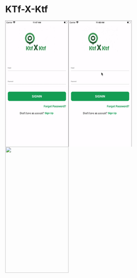 # KTf-X-Ktf
  <img align="left" width="200" height="400" img src="11.gif">
  <img align="left" width="200" height="400" img src="22.gif">
  <img align="left" width="200" height="400" img src="33.gif">
